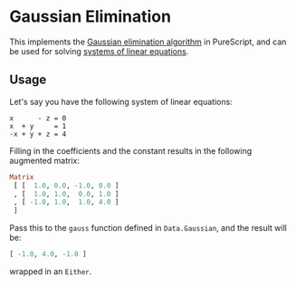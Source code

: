 # Gaussian Elimination

This implements the [Gaussian elimination algorithm](https://en.wikipedia.org/wiki/Gaussian_elimination) in PureScript, and can be used for solving [systems of linear equations](https://en.wikipedia.org/wiki/System_of_linear_equations).

## Usage

Let's say you have the following system of linear equations:

```
x      - z = 0
x  + y     = 1
-x + y + z = 4
```

Filling in the coefficients and the constant results in the following augmented matrix:

```purescript
Matrix
 [ [  1.0, 0.0, -1.0, 0.0 ]
 , [  1.0, 1.0,  0.0, 1.0 ]
 , [ -1.0, 1.0,  1.0, 4.0 ]
 ]
```

Pass this to the `gauss` function defined in `Data.Gaussian`, and the result will be:
```purescript
[ -1.0, 4.0, -1.0 ]
```
wrapped in an `Either`.
